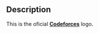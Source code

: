 ## Description

This is the oficial **[Codeforces](https://codeforces.com "Visit codeforces.com")** logo.